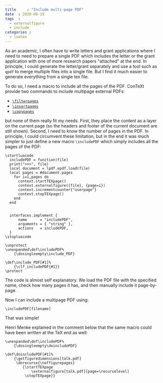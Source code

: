 ```yaml
---
title     : "Include multi-page PDF"
date  : 2020-08-19
tags  :
  - externalfigure
  - include
categories :
  - luatex
---
```


As an academic, I often have to write letters and grant applications where I
need to need to prepare a single PDF which includes the letter or the grant
application with one of more research papers "attached" at the end. In
principle, I could generate the letter/grant separately and use a tool such as
`qpdf` to merge multiple files into a single file. But I find it much easier
to generate everything from a single tex file.

<!--more-->

To do so, I need a macro to include all the pages of the PDF. 
ConTeXt provide two commands to include multipage external PDFs:

 * [`\filterpages`](https://wiki.contextgarden.net/Command/filterpages)
 * [`\insertpages`](https://wiki.contextgarden.net/Command/insertpages)
 * [`\copypages`](https://wiki.contextgarden.net/Command/copypages)

but none of them really fit my needs. First, they place the content as a layer
on the current page (so the headers and footer of the current document are
still shown). Second, I need to know the number of pages in the PDF. In
principle, I could circumvent these limitation, but in the end it was much
simpler to just define a new macro `\includePDF` which simply includes all the
pages of the PDF:

<pre><code><span class="Identifier">\startluacode</span>
  includePDF = <span class="Function">function</span>(file)
  <span class="Identifier">print</span>(<span class="String">&quot;&gt;&gt;&gt;&quot;</span>, file)
  <span class="Statement">local</span> document = lpdf.epdf.<span class="Identifier">load</span>(file)
  <span class="Statement">local</span> pages = #document.pages
    <span class="Repeat">for</span> i=1,pages <span class="Statement">do</span>
      context.startTEXpage()
      context.externalfigure(<span class="Structure">{</span>file<span class="Structure">}</span>, <span class="Structure">{</span>page=i<span class="Structure">}</span>)
      context.incrementcounter<span class="Structure">{</span><span class="String">&quot;userpage&quot;</span><span class="Structure">}</span>
      context.stopTEXpage()
    <span class="Statement">end</span>
  <span class="Function">end</span>


  interfaces.implement <span class="Structure">{</span>
      name      = <span class="String">&quot;includePDF&quot;</span>,
      arguments = <span class="Structure">{</span> <span class="String">&quot;string&quot;</span> <span class="Structure">}</span>,
      actions   = includePDF,
  <span class="Structure">}</span>
<span class="Identifier">\stopluacode</span>

<span class="Character">\unprotect</span>
<span class="Character">\unexpanded\def</span><span class="Statement">\includePDF</span><span class="Comment">%</span>
    <span class="Delimiter">{</span><span class="Statement">\dosingleempty\include_PDF</span><span class="Delimiter">}</span>

<span class="Character">\def</span><span class="Statement">\include_PDF</span><span class="Delimiter">[</span>#1<span class="Delimiter">]</span><span class="Comment">%</span>
    <span class="Delimiter">{</span><span class="Statement">\clf_includePDF</span><span class="Delimiter">{</span>#1<span class="Delimiter">}}</span>
<span class="Character">\protect</span>
</code></pre>

The code is almost self explanatory. We load the PDF file with the specified
name, check how many pages it has, and then manually include it page-by-page.

Now I can include a multipage PDF using:

<pre><code><span class="Statement">\includePDF</span><span class="Delimiter">[</span>filename<span class="Delimiter">]</span>
</code></pre>

That was simple!

Henri Menke explained in the comment below that the same macro could have been
written at the TeX end as well: 

<pre><code><span class="Statement">\unexpanded\def\includePDF</span><span class="Comment">%</span>
    <span class="Delimiter">{</span><span class="Statement">\dosingleempty\doincludePDF</span><span class="Delimiter">}</span>

<span class="Statement">\def\doincludePDF</span><span class="Delimiter">[</span>#1<span class="Delimiter">]</span><span class="Comment">%</span>
    <span class="Delimiter">{</span><span class="Statement">\getfiguredimensions</span><span class="Delimiter">[</span>talk.pdf<span class="Delimiter">]</span>
     <span class="Statement">\dorecurse</span><span class="Delimiter">{</span><span class="Statement">\noffigurepages</span><span class="Delimiter">}</span>
        <span class="Delimiter">{</span><span class="Statement">\startTEXpage</span>
            <span class="Statement">\externalfigure</span><span class="Delimiter">[</span>talk.pdf<span class="Delimiter">][</span>page=<span class="Statement">\recurselevel</span><span class="Delimiter">]</span>
         <span class="Statement">\stopTEXpage</span><span class="Delimiter">}}</span>
</code></pre>
